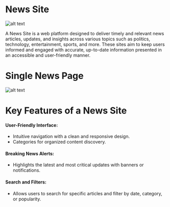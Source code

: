# News Site

![alt text](<Screenshot 2025-01-06 at 1.29.46 PM.png>)

A News Site is a web platform designed to deliver timely and relevant news articles, updates, and insights across various topics such as politics, technology, entertainment, sports, and more. These sites aim to keep users informed and engaged with accurate, up-to-date information presented in an accessible and user-friendly manner.

# Single News Page

![alt text](<Screenshot 2025-01-06 at 1.34.18 PM.png>)

# Key Features of a News Site

#### User-Friendly Interface:

- Intuitive navigation with a clean and responsive design.
- Categories  for organized content discovery.

#### Breaking News Alerts:

-  Highlights the latest and most critical updates with banners or notifications.

#### Search and Filters:

- Allows users to search for specific articles and filter by date, category, or popularity.